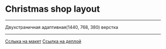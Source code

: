 # Christmas shop layout
***
Двухстраничная адаптивная(1440, 768, 380) верстка 
***
[Сслыка на макет](https://www.figma.com/design/PvbvgCgJkw6UAiaNNZ9hNU/Christmas-Shop-(Copy)?node-id=0-1&t=GkzJDxCDm1MhNdo4-1)
[Ссылка на деплой](https://rolling-scopes-school.github.io/nikitabystritsky-JSFE2024Q4/christmas-shop/index.html)
